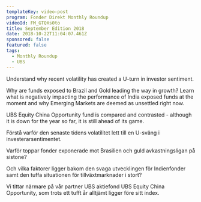 ```yaml
---
templateKey: video-post
program: Fonder Direkt Monthly Roundup
videoId: FM_GTQXs0to
title: September Edition 2018
date: 2018-10-22T11:04:07.461Z
sponsored: false
featured: false
tags:
  - Monthly Roundup
  - UBS
---
```

Understand why recent volatility has created a U-turn in investor sentiment.

Why are funds exposed to Brazil and Gold leading the way in growth? Learn what is negatively impacting the performance of India exposed funds at the moment and why Emerging Markets are deemed as unsettled right now.


UBS Equity China Opportunity fund is compared and contrasted - although it is down for the year so far, it is still ahead of its game.


Förstå varför den senaste tidens volatilitet lett till en U-sväng i investerarsentimentet.

Varför toppar fonder exponerade mot Brasilien och guld avkastningsligan på sistone?

Och vilka faktorer ligger bakom den svaga utvecklingen för Indienfonder samt den tuffa situationen för tillväxtmarknader i stort?

Vi tittar närmare på vår partner UBS aktiefond UBS Equity China Opportunity, som trots ett tufft år alltjämt ligger före sitt index.

